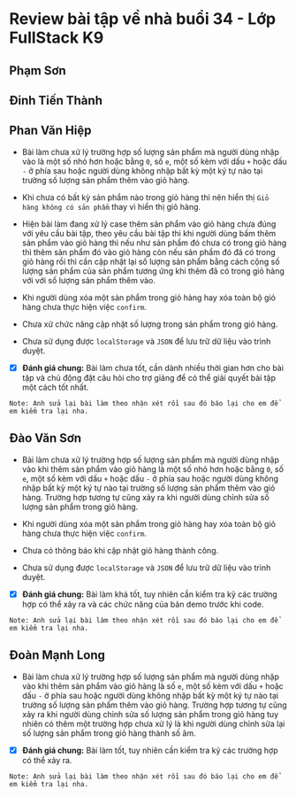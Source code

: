 # Review bài tập về nhà buổi 34 - Lớp FullStack K9

## Phạm Sơn

## Đinh Tiến Thành

## Phan Văn Hiệp

- Bài làm chưa xử lý trường hợp số lượng sản phẩm mà người dùng nhập vào là một số nhỏ hơn hoặc bằng `0`, số `e`, một số kèm với dấu `+` hoặc dấu `-` ở phía sau hoặc người dùng không nhập bất kỳ một ký tự nào tại trường số lượng sản phẩm thêm vào giỏ hàng.

- Khi chưa có bất kỳ sản phẩm nào trong giỏ hàng thì nên hiển thị `Giỏ hàng không có sản phẩm` thay vì hiển thị giỏ hàng.

- Hiện bài làm đang xử lý case thêm sản phẩm vào giỏ hàng chưa đúng với yêu cầu bài tập, theo yêu cầu bài tập thì khi người dùng bấm thêm sản phẩm vào giỏ hàng thì nếu như sản phẩm đó chưa có trong giỏ hàng thì thêm sản phẩm đó vào giỏ hàng còn nếu sản phẩm đó đã có trong giỏ hàng rồi thì cần cập nhật lại số lượng sản phẩm bằng cách cộng số lượng sản phẩm của sản phẩm tương ứng khi thêm đã có trong giỏ hàng với với số lượng sản phẩm thêm vào.

- Khi người dùng xóa một sản phẩm trong giỏ hàng hay xóa toàn bộ giỏ hàng chưa thực hiện việc `confirm`.

- Chưa xử chức năng cập nhật số lượng trong sản phẩm trong giỏ hàng.

- Chưa sử dụng được `localStorage` và `JSON` để lưu trữ dữ liệu vào trình duyệt.

- [x] **Đánh giá chung:** Bài làm chưa tốt, cần dành nhiều thời gian hơn cho bài tập và chủ động đặt câu hỏi cho trợ giảng để có thể giải quyết bài tập một cách tốt nhất.

`Note: Anh sửa lại bài làm theo nhận xét rồi sau đó báo lại cho em để em kiểm tra lại nha.`

## Đào Văn Sơn

- Bài làm chưa xử lý trường hợp số lượng sản phẩm mà người dùng nhập vào khi thêm sản phẩm vào giỏ hàng là một số nhỏ hơn hoặc bằng `0`, số `e`, một số kèm với dấu `+` hoặc dấu `-` ở phía sau hoặc người dùng không nhập bất kỳ một ký tự nào tại trường số lượng sản phẩm thêm vào giỏ hàng. Trường hợp tương tự cũng xảy ra khi người dùng chỉnh sửa số lượng sản phẩm trong giỏ hàng.

- Khi người dùng xóa một sản phẩm trong giỏ hàng hay xóa toàn bộ giỏ hàng chưa thực hiện việc `confirm`.

- Chưa có thông báo khi cập nhật giỏ hàng thành công.

- Chưa sử dụng được `localStorage` và `JSON` để lưu trữ dữ liệu vào trình duyệt.

- [x] **Đánh giá chung:** Bài làm khá tốt, tuy nhiên cần kiểm tra kỹ các trường hợp có thể xảy ra và các chức năng của bản demo trước khi code.

`Note: Anh sửa lại bài làm theo nhận xét rồi sau đó báo lại cho em để em kiểm tra lại nha.`

## Đoàn Mạnh Long

- Bài làm chưa xử lý trường hợp số lượng sản phẩm mà người dùng nhập vào khi thêm sản phẩm vào giỏ hàng là số `e`, một số kèm với dấu `+` hoặc dấu `-` ở phía sau hoặc người dùng không nhập bất kỳ một ký tự nào tại trường số lượng sản phẩm thêm vào giỏ hàng. Trường hợp tương tự cũng xảy ra khi người dùng chỉnh sửa số lượng sản phẩm trong giỏ hàng tuy nhiên có thêm một trường hợp chưa xử lý là khi người dùng chỉnh sửa lại số lượng sản phẩm trong giỏ hàng thành số âm.

- [x] **Đánh giá chung:** Bài làm tốt, tuy nhiên cần kiểm tra kỹ các trường hợp có thể xảy ra.

`Note: Anh sửa lại bài làm theo nhận xét rồi sau đó báo lại cho em để em kiểm tra lại nha.`
